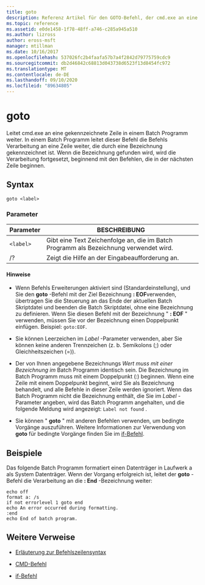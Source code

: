 ```yaml
---
title: goto
description: Referenz Artikel für den GOTO-Befehl, der cmd.exe an eine bezeichnete Zeile in einem Batch-Programm weiterleitet.
ms.topic: reference
ms.assetid: e0de1458-1f78-48ff-a746-c285a945a510
ms.author: lizross
author: eross-msft
manager: mtillman
ms.date: 10/16/2017
ms.openlocfilehash: 537026fc2b4faafa57b7a4f2842d79775759cdc9
ms.sourcegitcommit: db2d46842c68813d043738d6523f13d8454fc972
ms.translationtype: MT
ms.contentlocale: de-DE
ms.lasthandoff: 09/10/2020
ms.locfileid: "89634805"
---
```

# <a name="goto"></a>goto

Leitet cmd.exe an eine gekennzeichnete Zeile in einem Batch Programm weiter. In einem Batch Programm leitet dieser Befehl die Befehls Verarbeitung an eine Zeile weiter, die durch eine Bezeichnung gekennzeichnet ist. Wenn die Bezeichnung gefunden wird, wird die Verarbeitung fortgesetzt, beginnend mit den Befehlen, die in der nächsten Zeile beginnen.

## <a name="syntax"></a>Syntax

```
goto <label>
```

### <a name="parameters"></a>Parameter

| Parameter | BESCHREIBUNG |
| --------- | ----------- |
| `<label>` | Gibt eine Text Zeichenfolge an, die im Batch Programm als Bezeichnung verwendet wird. |
| /? | Zeigt die Hilfe an der Eingabeaufforderung an. |

#### <a name="remarks"></a>Hinweise

-  Wenn Befehls Erweiterungen aktiviert sind (Standardeinstellung), und Sie den **goto** -Befehl mit der Ziel Bezeichnung **: EOF**verwenden, übertragen Sie die Steuerung an das Ende der aktuellen Batch Skriptdatei und beenden die Batch Skriptdatei, ohne eine Bezeichnung zu definieren. Wenn Sie diesen Befehl mit der Bezeichnung " **: EOF** " verwenden, müssen Sie vor der Bezeichnung einen Doppelpunkt einfügen. Beispiel: `goto:EOF`.

- Sie können Leerzeichen im *Label* -Parameter verwenden, aber Sie können keine anderen Trennzeichen (z. b. Semikolons (;) oder Gleichheitszeichen (=)).

- Der von Ihnen angegebene Bezeichnungs *Wert muss mit einer Bezeichnung im* Batch Programm identisch sein. Die Bezeichnung im Batch Programm muss mit einem Doppelpunkt (:) beginnen. Wenn eine Zeile mit einem Doppelpunkt beginnt, wird Sie als Bezeichnung behandelt, und alle Befehle in dieser Zeile werden ignoriert. Wenn das Batch Programm nicht die Bezeichnung enthält, die Sie im *Label* -Parameter angeben, wird das Batch Programm angehalten, und die folgende Meldung wird angezeigt: `Label not found` .

- Sie können " **goto** " mit anderen Befehlen verwenden, um bedingte Vorgänge auszuführen. Weitere Informationen zur Verwendung von **goto** für bedingte Vorgänge finden Sie im [if-Befehl](if.md).

## <a name="examples"></a>Beispiele

Das folgende Batch Programm formatiert einen Datenträger in Laufwerk a als System Datenträger. Wenn der Vorgang erfolgreich ist, leitet der **goto** -Befehl die Verarbeitung an die **: End** -Bezeichnung weiter:

```
echo off
format a: /s
if not errorlevel 1 goto end
echo An error occurred during formatting.
:end
echo End of batch program.
```

## <a name="additional-references"></a>Weitere Verweise

- [Erläuterung zur Befehlszeilensyntax](command-line-syntax-key.md)

- [CMD-Befehl](cmd.md)

- [if-Befehl](if.md)